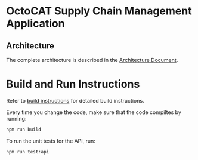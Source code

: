 # OctoCAT Supply Chain Management Application

## Architecture

The complete architecture is described in the [Architecture Document](../docs/architecture.md).

# Build and Run Instructions

Refer to [build instructions](../docs/build.md) for detailed build instructions.

Every time you change the code, make sure that the code compiltes by running:

```bash
npm run build
```

To run the unit tests for the API, run:

```bash
npm run test:api
```
